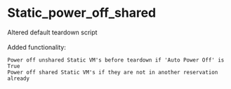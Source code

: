 # Static_power_off_shared

Altered default teardown script <br /><br />
Added functionality:

    Power off unshared Static VM's before teardown if 'Auto Power Off' is True
    Power off shared Static VM's if they are not in another reservation already
